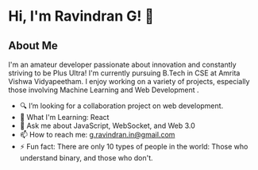 # Hi, I'm Ravindran G! 👋

## About Me

I'm an amateur developer passionate about innovation and constantly striving to be Plus Ultra! I'm currently pursuing B.Tech in CSE at Amrita Vishwa Vidyapeetham. I enjoy working on a variety of projects,
especially those involving Machine Learning and Web Development .

- 🔍 I’m looking for a collaboration project on web development.
- 🌱 What I'm Learning: React
- 💬 Ask me about JavaScript, WebSocket, and Web 3.0
- 📫 How to reach me: g.ravindran.in@gmail.com
- ⚡ Fun fact: There are only 10 types of people in the world: Those who understand binary, and those who don't.
